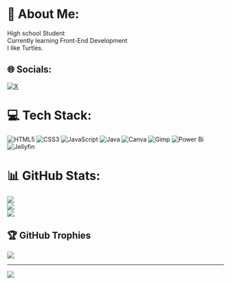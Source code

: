 # 💫 About Me:
High school Student<br>Currently learning Front-End Development<br>I like Turtles.


## 🌐 Socials:
[![X](https://img.shields.io/badge/X-black.svg?logo=X&logoColor=white)](https://x.com/FezxQc) 

# 💻 Tech Stack:
![HTML5](https://img.shields.io/badge/html5-%23E34F26.svg?style=for-the-badge&logo=html5&logoColor=white) ![CSS3](https://img.shields.io/badge/css3-%231572B6.svg?style=for-the-badge&logo=css3&logoColor=white) ![JavaScript](https://img.shields.io/badge/javascript-%23323330.svg?style=for-the-badge&logo=javascript&logoColor=%23F7DF1E) ![Java](https://img.shields.io/badge/java-%23ED8B00.svg?style=for-the-badge&logo=openjdk&logoColor=white) ![Canva](https://img.shields.io/badge/Canva-%2300C4CC.svg?style=for-the-badge&logo=Canva&logoColor=white) ![Gimp](https://img.shields.io/badge/Gimp-657D8B?style=for-the-badge&logo=gimp&logoColor=FFFFFF) ![Power Bi](https://img.shields.io/badge/power_bi-F2C811?style=for-the-badge&logo=powerbi&logoColor=black) ![Jellyfin](https://img.shields.io/badge/jellyfin-%23000B25.svg?style=for-the-badge&logo=Jellyfin&logoColor=00A4DC)
# 📊 GitHub Stats:
![](https://github-readme-stats.vercel.app/api?username=ferozXQc&theme=dark&hide_border=false&include_all_commits=false&count_private=false)<br/>
![](https://github-readme-streak-stats.herokuapp.com/?user=ferozXQc&theme=dark&hide_border=false)<br/>
![](https://github-readme-stats.vercel.app/api/top-langs/?username=ferozXQc&theme=dark&hide_border=false&include_all_commits=false&count_private=false&layout=compact)

## 🏆 GitHub Trophies
![](https://github-profile-trophy.vercel.app/?username=ferozXQc&theme=radical&no-frame=false&no-bg=true&margin-w=4)

---
[![](https://visitcount.itsvg.in/api?id=ferozXQc&icon=2&color=8)](https://visitcount.itsvg.in)

<!-- Proudly created with GPRM ( https://gprm.itsvg.in ) -->